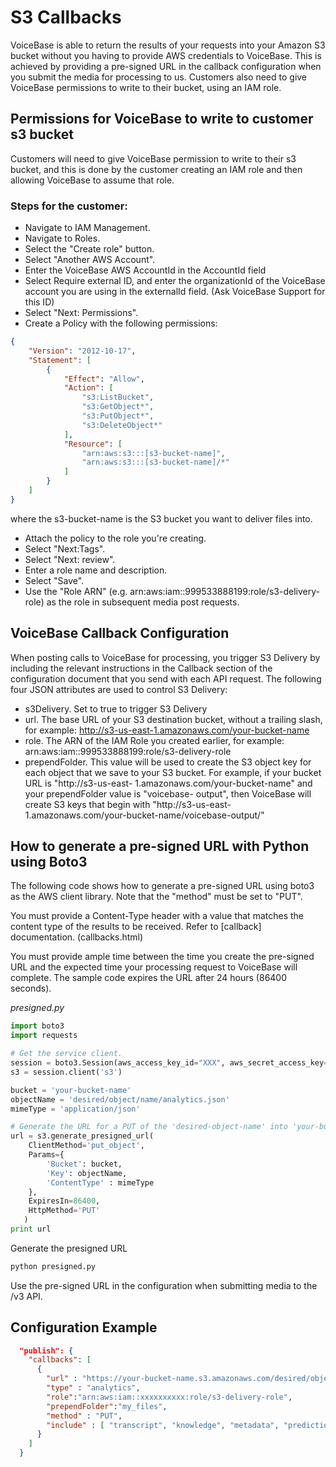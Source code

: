 # S3 Callbacks

VoiceBase is able to return the results of your requests into your Amazon S3 bucket
without you having to provide AWS credentials to VoiceBase. This is achieved
by providing a pre-signed URL in the callback configuration when you submit the
media for processing to us. Customers also need to give VoiceBase permissions to write to their bucket, using an IAM role.

## Permissions for VoiceBase to write to customer s3 bucket

Customers will need to give VoiceBase permission to write to their s3 bucket, and this is done by the customer creating an IAM role and then allowing VoiceBase to assume that role.

### Steps for the customer:

- Navigate to IAM Management.
- Navigate to Roles.
- Select the "Create role" button.
- Select "Another AWS Account".
- Enter the VoiceBase AWS AccountId in the AccountId field 
- Select Require external ID, and enter the organizationId of the VoiceBase account you are using in the externalId field. (Ask VoiceBase Support for this ID)
- Select "Next: Permissions".
- Create a Policy with the following permissions:

```json
{
    "Version": "2012-10-17",
    "Statement": [
        {
            "Effect": "Allow",
            "Action": [
                "s3:ListBucket",
                "s3:GetObject*",
                "s3:PutObject*",
                "s3:DeleteObject*"
            ],
            "Resource": [
                "arn:aws:s3:::[s3-bucket-name]",
                "arn:aws:s3:::[s3-bucket-name]/*"
            ]
        }
    ]
}
```
where the s3-bucket-name is the S3 bucket you want to deliver files into.

- Attach the policy to the role you're creating.
- Select "Next:Tags".
- Select "Next: review".
- Enter a role name and description.
- Select "Save".
- Use the "Role ARN" (e.g. arn:aws:iam::999533888199:role/s3-delivery-role) as the role in subsequent media post requests.

## VoiceBase Callback Configuration

When posting calls to VoiceBase for processing, you trigger S3 Delivery by including the
relevant instructions in the Callback section of the configuration document that you 
send with each API request. The following four JSON attributes are used to control S3 
Delivery:
- s3Delivery. Set to true to trigger S3 Delivery
- url. The base URL of your S3 destination bucket, without a trailing slash, for 
example: http://s3-us-east-1.amazonaws.com/your-bucket-name
- role. The ARN of the IAM Role you created earlier, for example: arn:aws:iam::999533888199:role/s3-delivery-role
- prependFolder. This value will be used to create the S3 object key for each object that 
we save to your S3 bucket. For example, if your bucket URL is "http://s3-us-east-
1.amazonaws.com/your-bucket-name" and your prependFolder value is "voicebase-
output", then VoiceBase will create S3 keys that begin with "http://s3-us-east-
1.amazonaws.com/your-bucket-name/voicebase-output/"

## How to generate a pre-signed URL with Python using Boto3

The following code shows how to generate a pre-signed URL using boto3 as the AWS client library.
Note that the "method" must be set to "PUT".

You must provide a Content-Type header with a value that matches the content type of the results
to be received. Refer to [callback] documentation. (callbacks.html)

You must provide ample time between the time you create the
pre-signed URL and the expected time your processing request to VoiceBase will complete.  The
sample code expires the URL after 24 hours (86400 seconds).

_presigned.py_
```python
import boto3
import requests

# Get the service client.
session = boto3.Session(aws_access_key_id="XXX", aws_secret_access_key="XXX")
s3 = session.client('s3')

bucket = 'your-bucket-name'
objectName = 'desired/object/name/analytics.json'
mimeType = 'application/json'

# Generate the URL for a PUT of the 'desired-object-name' into 'your-bucket-name'
url = s3.generate_presigned_url(
    ClientMethod='put_object',
    Params={
        'Bucket': bucket,
        'Key': objectName,
        'ContentType' : mimeType
    },
    ExpiresIn=86400,
    HttpMethod='PUT'
   )
print url
```

Generate the presigned URL
```bash
python presigned.py
```

Use the pre-signed URL in the configuration when submitting media to the /v3 API. 

## Configuration Example

```json
  "publish": {
    "callbacks": [
      {
        "url" : "https://your-bucket-name.s3.amazonaws.com/desired/object/name/analytics.json?AWSAccessKeyId=AKIAJZZZZXSCGJXMUGGA&content-type=application%2Fjson&Expires=1499476130&Signature=UwcWOfLWLpvtj1LibHd0Na5Fw%2FM%3D",
        "type" : "analytics",
        "role":"arn:aws:iam::xxxxxxxxxx:role/s3-delivery-role",
        "prependFolder":"my_files",
        "method" : "PUT",
        "include" : [ "transcript", "knowledge", "metadata", "prediction", "streams" ]
      }
    ]
  }
```








